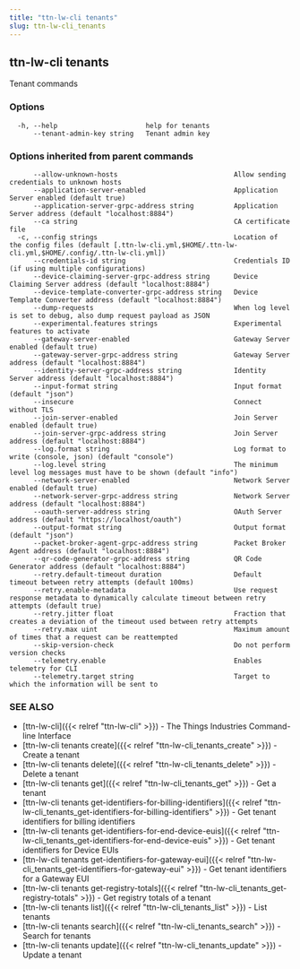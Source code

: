 ```yaml
---
title: "ttn-lw-cli tenants"
slug: ttn-lw-cli_tenants
---
```


## ttn-lw-cli tenants

Tenant commands

### Options

```
  -h, --help                      help for tenants
      --tenant-admin-key string   Tenant admin key
```

### Options inherited from parent commands

```
      --allow-unknown-hosts                             Allow sending credentials to unknown hosts
      --application-server-enabled                      Application Server enabled (default true)
      --application-server-grpc-address string          Application Server address (default "localhost:8884")
      --ca string                                       CA certificate file
  -c, --config strings                                  Location of the config files (default [.ttn-lw-cli.yml,$HOME/.ttn-lw-cli.yml,$HOME/.config/.ttn-lw-cli.yml])
      --credentials-id string                           Credentials ID (if using multiple configurations)
      --device-claiming-server-grpc-address string      Device Claiming Server address (default "localhost:8884")
      --device-template-converter-grpc-address string   Device Template Converter address (default "localhost:8884")
      --dump-requests                                   When log level is set to debug, also dump request payload as JSON
      --experimental.features strings                   Experimental features to activate
      --gateway-server-enabled                          Gateway Server enabled (default true)
      --gateway-server-grpc-address string              Gateway Server address (default "localhost:8884")
      --identity-server-grpc-address string             Identity Server address (default "localhost:8884")
      --input-format string                             Input format (default "json")
      --insecure                                        Connect without TLS
      --join-server-enabled                             Join Server enabled (default true)
      --join-server-grpc-address string                 Join Server address (default "localhost:8884")
      --log.format string                               Log format to write (console, json) (default "console")
      --log.level string                                The minimum level log messages must have to be shown (default "info")
      --network-server-enabled                          Network Server enabled (default true)
      --network-server-grpc-address string              Network Server address (default "localhost:8884")
      --oauth-server-address string                     OAuth Server address (default "https://localhost/oauth")
      --output-format string                            Output format (default "json")
      --packet-broker-agent-grpc-address string         Packet Broker Agent address (default "localhost:8884")
      --qr-code-generator-grpc-address string           QR Code Generator address (default "localhost:8884")
      --retry.default-timeout duration                  Default timeout between retry attempts (default 100ms)
      --retry.enable-metadata                           Use request response metadata to dynamically calculate timeout between retry attempts (default true)
      --retry.jitter float                              Fraction that creates a deviation of the timeout used between retry attempts
      --retry.max uint                                  Maximum amount of times that a request can be reattempted
      --skip-version-check                              Do not perform version checks
      --telemetry.enable                                Enables telemetry for CLI
      --telemetry.target string                         Target to which the information will be sent to
```

### SEE ALSO

* [ttn-lw-cli]({{< relref "ttn-lw-cli" >}})	 - The Things Industries Command-line Interface
* [ttn-lw-cli tenants create]({{< relref "ttn-lw-cli_tenants_create" >}})	 - Create a tenant
* [ttn-lw-cli tenants delete]({{< relref "ttn-lw-cli_tenants_delete" >}})	 - Delete a tenant
* [ttn-lw-cli tenants get]({{< relref "ttn-lw-cli_tenants_get" >}})	 - Get a tenant
* [ttn-lw-cli tenants get-identifiers-for-billing-identifiers]({{< relref "ttn-lw-cli_tenants_get-identifiers-for-billing-identifiers" >}})	 - Get tenant identifiers for billing identifiers
* [ttn-lw-cli tenants get-identifiers-for-end-device-euis]({{< relref "ttn-lw-cli_tenants_get-identifiers-for-end-device-euis" >}})	 - Get tenant identifiers for Device EUIs
* [ttn-lw-cli tenants get-identifiers-for-gateway-eui]({{< relref "ttn-lw-cli_tenants_get-identifiers-for-gateway-eui" >}})	 - Get tenant identifiers for a Gateway EUI
* [ttn-lw-cli tenants get-registry-totals]({{< relref "ttn-lw-cli_tenants_get-registry-totals" >}})	 - Get registry totals of a tenant
* [ttn-lw-cli tenants list]({{< relref "ttn-lw-cli_tenants_list" >}})	 - List tenants
* [ttn-lw-cli tenants search]({{< relref "ttn-lw-cli_tenants_search" >}})	 - Search for tenants
* [ttn-lw-cli tenants update]({{< relref "ttn-lw-cli_tenants_update" >}})	 - Update a tenant

